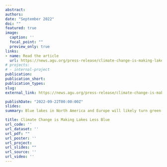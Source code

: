 ```yaml
---
abstract:
authors:
date: "September 2022"
doi: ""
featured: true
image:
  caption: ''
  focal_point: ""
  preview_only: true
links:
- name: Read the article
  url: https://news.agu.org/press-release/climate-change-is-making-lakes-less-blue/
# projects:
# - internal-project
publication:
publication_short:
publication_types:
slug: 
external_link: https://news.agu.org/press-release/climate-change-is-making-lakes-less-blue/

publishDate: "2022-09-22T00:00:00Z"
slides: 
summary: Blue lakes in North America and Europe will likely turn green-brown as global temperatures rise. AGU Press Release.

title: Climate Change is Making Lakes Less Blue
url_code: ''
url_dataset: ''
url_pdf: ""
url_poster: ''
url_project: 
url_slides: ""
url_source: ''
url_video: ''
---
```

